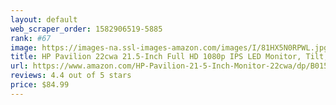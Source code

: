 ```yaml
---
layout: default 
﻿web_scraper_order: 1582906519-5885
rank: #67
image: https://images-na.ssl-images-amazon.com/images/I/81HX5N0RPWL.jpg
title: HP Pavilion 22cwa 21.5-Inch Full HD 1080p IPS LED Monitor, Tilt, VGA and HDMI (T4Q59AA)…
url: https://www.amazon.com/HP-Pavilion-21-5-Inch-Monitor-22cwa/dp/B015WCV70W/ref=zg_mw_pc_67?_encoding=UTF8&psc=1&refRID=EM7YADC22S0GE9S6JC4D
reviews: 4.4 out of 5 stars
price: $84.99 
---
```

